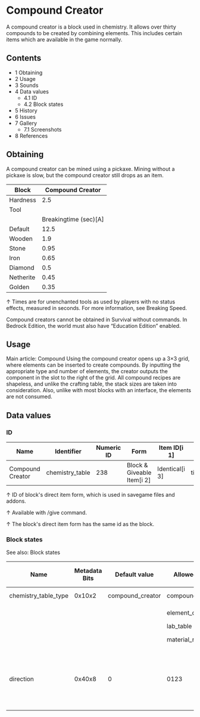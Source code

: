 # Compound Creator
A compound creator is a block used in chemistry. It allows over thirty compounds to be created by combining elements. This includes certain items which are available in the game normally.

## Contents
- 1 Obtaining
- 2 Usage
- 3 Sounds
- 4 Data values
	- 4.1 ID
	- 4.2 Block states
- 5 History
- 6 Issues
- 7 Gallery
	- 7.1 Screenshots
- 8 References

## Obtaining
A compound creator can be mined using a pickaxe. Mining without a pickaxe is slow, but the compound creator still drops as an item.

| Block     | Compound Creator      |
|-----------|-----------------------|
| Hardness  | 2.5                   |
| Tool      |                       |
|           | Breakingtime (sec)[A] |
| Default   | 12.5                  |
| Wooden    | 1.9                   |
| Stone     | 0.95                  |
| Iron      | 0.65                  |
| Diamond   | 0.5                   |
| Netherite | 0.45                  |
| Golden    | 0.35                  |


↑ Times are for unenchanted tools as used by players with no status effects, measured in seconds. For more information, see Breaking Speed.


Compound creators cannot be obtained in Survival without commands. In Bedrock Edition, the world must also have “Education Edition” enabled.

## Usage
Main article: Compound
Using the compound creator opens up a 3×3 grid, where elements can be inserted to create compounds. By inputting the appropriate type and number of elements, the creator outputs the component in the slot to the right of the grid. All compound recipes are shapeless, and unlike the crafting table, the stack sizes are taken into consideration. Also, unlike with most blocks with an interface, the elements are not consumed.

## Data values
### ID
| Name             | Identifier      | Numeric ID | Form                       | Item ID[i 1]   | Translation key           |
|------------------|-----------------|------------|----------------------------|----------------|---------------------------|
| Compound Creator | chemistry_table | 238        | Block & Giveable Item[i 2] | Identical[i 3] | tile.compoundcreator.name |


↑ ID of block's direct item form, which is used in savegame files and addons.

↑ Available with /give command.

↑ The block's direct item form has the same id as the block.


### Block states
See also: Block states

| Name                 | Metadata Bits | Default value    | Allowed values      | Values forMetadata Bits | Description                                                          |
|----------------------|---------------|------------------|---------------------|-------------------------|----------------------------------------------------------------------|
| chemistry_table_type | 0x10x2        | compound_creator | compound_creator    | 0                       | Compound Creator                                                     |
|                      |               |                  | element_constructor | 2                       | Element Constructor                                                  |
|                      |               |                  | lab_table           | 3                       | Lab Table                                                            |
|                      |               |                  | material_reducer    | 1                       | Material Reducer                                                     |
| direction            | 0x40x8        | 0                | 0123                | 0123                    | The direction the block's front is.0: north 1: east 2: south 3: west |




